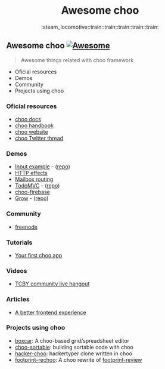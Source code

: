 <h1 align="center">Awesome choo</h1>

<div align="center">
  :steam_locomotive::train::train::train::train::train:
</div>

## Awesome choo [![Awesome](https://cdn.rawgit.com/sindresorhus/awesome/d7305f38d29fed78fa85652e3a63e154dd8e8829/media/badge.svg)](https://github.com/sindresorhus/awesome)
> Awesome things related with choo framework

* Oficial resources
* Demos
* Community
* Projects using choo

### Oficial resources

* [choo docs](https://github.com/yoshuawuyts/choo/blob/master/README.md)
* [choo handbook](https://github.com/yoshuawuyts/choo-handbook)
* [choo website](http://yoshuawuyts.com/www-choo/)
* [choo Twitter thread](https://twitter.com/yoshuawuyts/status/730087077803528193)

### Demos

* [Input example](http://requirebin.com/?gist=e589473373b3100a6ace29f7bbee3186) - ([repo](https://github.com/yoshuawuyts/choo/tree/master/examples/title))
* [HTTP effects](https://hyperdev.com/#!/project/fork-fang)
* [Mailbox routing](https://github.com/yoshuawuyts/choo/tree/master/examples/mailbox)
* [TodoMVC](http://shuheikagawa.com/todomvc-choo/) - ([repo](https://github.com/shuhei/todomvc-choo))
* [choo-firebase](https://github.com/mw222rs/choo-firebase)
* [Grow](https://grow.static.land/) - ([repo](https://github.com/sethvincent/grow))

### Community

* [freenode](https://webchat.freenode.net/?channels=choo)

### Tutorials

* [Your first choo app](https://github.com/yoshuawuyts/choo-handbook/blob/master/your-first-app.md)

### Videos

* [TCBY community live hangout](https://www.youtube.com/watch?v=a97Mw2z1SAI)

### Articles

* [A better frontend experience](https://medium.com/@yoshuawuyts/a-better-frontend-experience-7b0498c85658)

### Projects using choo

* [boxcar](https://github.com/toddself/boxcar): A choo-based grid/spreadsheet editor
* [choo-sortable](https://github.com/willkessler/choo-sortable): building sortable code with choo
* [hacker-choo](https://github.com/mw222rs/hacker-choo): hackertyper clone written in choo
* [footprint-rechoo](https://github.com/npeihl/footprint-rechoo): A choo rewrite of [footprint-review](http://github.com/sjcgis/footprint-review)
